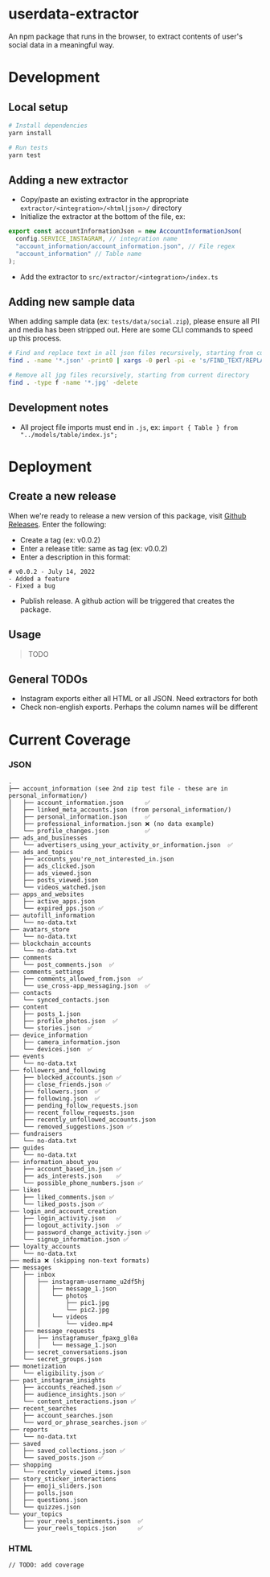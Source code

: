 # userdata-extractor

An npm package that runs in the browser, to extract contents of user's social data in a meaningful way.

# Development

## Local setup

```sh
# Install dependencies
yarn install

# Run tests
yarn test
```

## Adding a new extractor

- Copy/paste an existing extractor in the appropriate `extractor/<integration>/<html|json>/` directory
- Initialize the extractor at the bottom of the file, ex:

```js
export const accountInformationJson = new AccountInformationJson(
  config.SERVICE_INSTAGRAM, // integration name
  "account_information/account_information.json", // File regex
  "account_information" // Table name
);
```

- Add the extractor to `src/extractor/<integration>/index.ts`

## Adding new sample data

When adding sample data (ex: `tests/data/social.zip`), please ensure all PII and media has been stripped out. Here are some CLI commands to speed up this process.

```bash
# Find and replace text in all json files recursively, starting from current directory
find . -name '*.json' -print0 | xargs -0 perl -pi -e 's/FIND_TEXT/REPLACE_WITH/g'

# Remove all jpg files recursively, starting from current directory
find . -type f -name '*.jpg' -delete
```

## Development notes

- All project file imports must end in `.js`, ex:
  `import { Table } from "../models/table/index.js";`

# Deployment

## Create a new release

When we're ready to release a new version of this package, visit [Github Releases](https://github.com/corsali/userdata-extractor/releases/new). Enter the following:

- Create a tag (ex: v0.0.2)
- Enter a release title: same as tag (ex: v0.0.2)
- Enter a description in this format:

```
# v0.0.2 - July 14, 2022
- Added a feature
- Fixed a bug
```

- Publish release. A github action will be triggered that creates the package.

## Usage

> TODO

## General TODOs

- Instagram exports either all HTML or all JSON. Need extractors for both
- Check non-english exports. Perhaps the column names will be different

# Current Coverage

### JSON

```
.
├── account_information (see 2nd zip test file - these are in personal_information/)
│   ├── account_information.json      ✅
│   ├── linked_meta_accounts.json (from personal_information/)
│   ├── personal_information.json     ✅
│   ├── professional_information.json ❌ (no data example)
│   └── profile_changes.json          ✅
├── ads_and_businesses
│   └── advertisers_using_your_activity_or_information.json  ✅
├── ads_and_topics
│   ├── accounts_you're_not_interested_in.json
│   ├── ads_clicked.json
│   ├── ads_viewed.json
│   ├── posts_viewed.json
│   └── videos_watched.json
├── apps_and_websites
│   ├── active_apps.json
│   └── expired_pps.json ✅
├── autofill_information
│   └── no-data.txt
├── avatars_store
│   └── no-data.txt
├── blockchain_accounts
│   └── no-data.txt
├── comments
│   └── post_comments.json  ✅
├── comments_settings
│   ├── comments_allowed_from.json  ✅
│   └── use_cross-app_messaging.json  ✅
├── contacts
│   └── synced_contacts.json
├── content
│   ├── posts_1.json
│   ├── profile_photos.json  ✅
│   └── stories.json  ✅
├── device_information
│   ├── camera_information.json
│   └── devices.json  ✅
├── events
│   └── no-data.txt
├── followers_and_following
│   ├── blocked_accounts.json ✅
│   ├── close_friends.json ✅
│   ├── followers.json  ✅
│   ├── following.json  ✅
│   ├── pending_follow_requests.json
│   ├── recent_follow_requests.json
│   ├── recently_unfollowed_accounts.json
│   └── removed_suggestions.json ✅
├── fundraisers
│   └── no-data.txt
├── guides
│   └── no-data.txt
├── information_about_you
│   ├── account_based_in.json ✅
│   ├── ads_interests.json    ✅
│   └── possible_phone_numbers.json ✅
├── likes
│   ├── liked_comments.json ✅
│   └── liked_posts.json ✅
├── login_and_account_creation
│   ├── login_activity.json   ✅
│   ├── logout_activity.json  ✅
│   ├── password_change_activity.json ✅
│   └── signup_information.json ✅
├── loyalty_accounts
│   └── no-data.txt
├── media ❌ (skipping non-text formats)
├── messages
│   ├── inbox
│   │   ├── instagram-username_u2df5hj
│   │   │   ├── message_1.json
│   │   │   └── photos
│   │   │       ├── pic1.jpg
│   │   │       └── pic2.jpg
│   │   │   └── videos
│   │   │       └── video.mp4
│   ├── message_requests
│   │   ├── instagramuser_fpaxg_gl0a
│   │   │   └── message_1.json
│   ├── secret_conversations.json
│   └── secret_groups.json
├── monetization
│   └── eligibility.json ✅
├── past_instagram_insights
│   ├── accounts_reached.json ✅
│   ├── audience_insights.json ✅
│   └── content_interactions.json ✅
├── recent_searches
│   ├── account_searches.json
│   └── word_or_phrase_searches.json ✅
├── reports
│   └── no-data.txt
├── saved
│   ├── saved_collections.json ✅
│   └── saved_posts.json ✅
├── shopping
│   └── recently_viewed_items.json
├── story_sticker_interactions
│   ├── emoji_sliders.json
│   ├── polls.json
│   ├── questions.json
│   └── quizzes.json
└── your_topics
    ├── your_reels_sentiments.json  ✅
    └── your_reels_topics.json      ✅
```

### HTML

```
// TODO: add coverage
```

